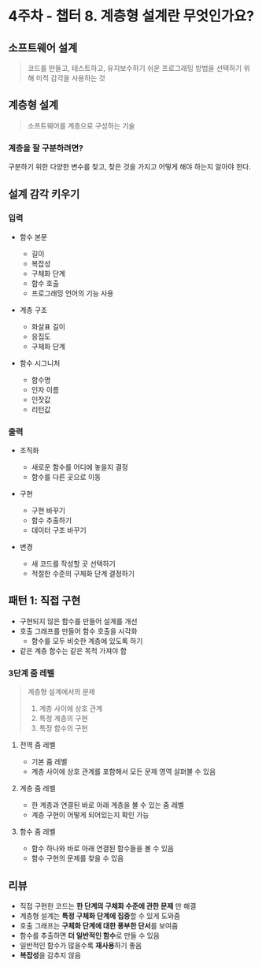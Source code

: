 # 4주차 - 챕터 8. 계층형 설계란 무엇인가요?

## 소프트웨어 설계  
> 코드를 만들고, 테스트하고, 유지보수하기 쉬운 프로그래밍 방법을 선택하기 위해 미적 감각을 사용하는 것

## 계층형 설계
> 소프트웨어를 계층으로 구성하는 기술

### 계층을 잘 구분하려면?
구분하기 위한 다양한 변수를 찾고, 찾은 것을 가지고 어떻게 해야 하는지 알아야 한다.

## 설계 감각 키우기
### 입력
- 함수 본문
  - 길이
  - 복잡성
  - 구체화 단계
  - 함수 호출
  - 프로그래밍 언어의 기능 사용

- 계층 구조
  - 화살표 길이
  - 응집도
  - 구체화 단계

- 함수 시그니처
  - 함수명
  - 인자 이름
  - 인잣값
  - 리턴값


### 출력
- 조직화
  - 새로운 함수를 어디에 놓을지 결정
  - 함수를 다른 곳으로 이동

- 구현
  - 구현 바꾸기
  - 함수 추출하기
  - 데이터 구조 바꾸기

- 변경
  - 새 코드를 작성할 곳 선택하기
  - 적절한 수준의 구체화 단계 결정하기


## 패턴 1: 직접 구현
- 구현되지 않은 함수를 만들어 설계를 개선
- 호출 그래프를 만들어 함수 호출을 시각화
  - 함수를 모두 비슷한 계층에 있도록 하기
- 같은 계층 함수는 같은 목적 가져야 함
### 3단계 줌 레벨
> 계층형 설계에서의 문제
> 1. 계층 사이에 상호 관계
> 2. 특정 계층의 구현
> 3. 특정 함수의 구현

1. 전역 줌 레벨
   - 기본 줌 레벨
   - 계층 사이에 상호 관계를 포함해서 모든 문제 영역 살펴볼 수 있음

2. 계층 줌 레벨
   - 한 계층과 연결된 바로 아래 계층을 볼 수 있는 줌 레벨
   - 계층 구현이 어떻게 되어있는지 확인 가능

3. 함수 줌 레벨
   - 함수 하나와 바로 아래 연결된 함수들을 볼 수 있음
   - 함수 구현의 문제를 찾을 수 있음


## 리뷰
- 직접 구현한 코드는 **한 단계의 구체화 수준에 관한 문제** 만 해결
- 계층형 설계는 **특정 구체화 단계에 집중**할 수 있게 도와줌
- 호출 그래프는 **구체화 단계에 대한 풍부한 단서**를 보여줌
- 함수를 추출하면 **더 일반적인 함수**로 만들 수 있음
- 일반적인 함수가 많을수록 **재사용**하기 좋음
- **복잡성**을 감추지 않음